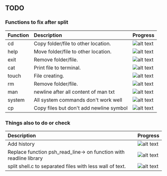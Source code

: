 ## TODO

### Functions to fix after split
|Function|   Description                               | Progress  |
| :---   | :--------------------                       |:---       |
| cd	   | Copy folder/file to other location.         |![alt text](http://progressed.io/bar/100 "Progress")|
| help	 | Move folder/file to other location.         |![alt text](http://progressed.io/bar/100 "Progress")|
| exit	 | Remove folder/file.                         |![alt text](http://progressed.io/bar/100 "Progress")|
| cat	   | Print file to terminal.                     |![alt text](http://progressed.io/bar/100 "Progress")|
| touch  | File creating.                              |![alt text](http://progressed.io/bar/100 "Progress")|
| rm	   | Remove folder/file.                         |![alt text](http://progressed.io/bar/100 "Progress")|
| man    | newline after all content of man txt        |![alt text](http://progressed.io/bar/100 "Progress")|
| system | All system commands don't work well         |![alt text](http://progressed.io/bar/100 "Progress")|
| cp	   | Copy files but don't add newline symbol     |![alt text](http://progressed.io/bar/50 "Progress")|





### Things also to do or check
|   Description                         | Progress  |
| :--------------------                 |:---       |
| Add history                           |![alt text](http://progressed.io/bar/0 "Progress")|
| Replace function psh_read_line-> on function with readline library|![alt text](http://progressed.io/bar/0 "Progress")|
|split shell.c to separated files with less wall of text.|![alt text](http://progressed.io/bar/60 "Progress")|
